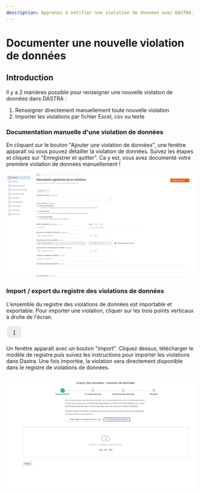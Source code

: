 ```yaml
---
description: Apprenez à notifier une violation de données avec DASTRA.
---
```


# Documenter une nouvelle violation de données

## Introduction

Il y a 2 manières possible pour renseigner une nouvelle violation de données dans DASTRA :

1. Renseigner directement manuellement toute nouvelle violation
2. Importer les violations par fichier Excel, csv ou texte

### Documentation manuelle d'une violation de données

En cliquant sur le bouton "Ajouter une violation de données", une fenêtre apparaît où vous pouvez détailler la violation de données. Suivez les étapes et cliquez sur "Enregistrer et quitter". Ca y est, vous avez documenté votre première violation de données manuellement !

![Les &#xE9;tapes de la documentation de la violation](../../.gitbook/assets/image%20%282%29.png)

### Import / export du registre des violations de données

L'ensemble du registre des violations de données est importable et exportable. Pour importer une violation, cliquer sur les trois points verticaux à droite de l'écran. 

![](../../.gitbook/assets/image%20%2851%29.png)

Un fenêtre apparaît avec un bouton "import". Cliquez dessus, télécharger le modèle de registre puis suivez les instructions pour importer les violations dans Dastra. Une fois importée, la violation sera directement disponible dans le registre de violations de données.

![Fen&#xEA;tre d&apos;import de registre de violations de donn&#xE9;es](../../.gitbook/assets/image%20%2873%29.png)

